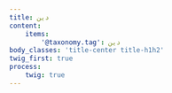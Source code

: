 ```yaml
---
title: دین
content:
    items:  
        '@taxonomy.tag': دین
body_classes: 'title-center title-h1h2'
twig_first: true
process:
    twig: true
---
```

